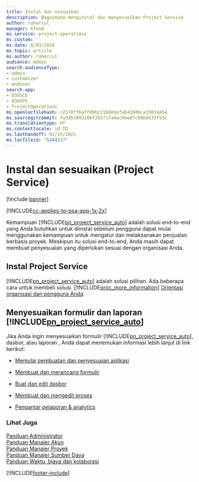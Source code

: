 ```yaml
---
title: Instal dan sesuaikan
description: Bagaimana menginstal dan menyesuaikan Project Service
author: ruhercul
manager: kfend
ms.service: project-operations
ms.custom: ''
ms.date: 8/03/2018
ms.topic: article
ms.author: ruhercul
audience: Admin
search.audienceType:
- admin
- customizer
- enduser
search.app:
- D365CE
- D365PS
- ProjectOperations
ms.openlocfilehash: c2378ff6affd9bc21b8e9afab4108bca3983a454
ms.sourcegitcommit: fa32b1893286f20271fa4ec4be8fc68bd135f53c
ms.translationtype: HT
ms.contentlocale: id-ID
ms.lasthandoff: 02/15/2021
ms.locfileid: "5284317"
---
```

# <a name="install-and-customize-project-service"></a>Instal dan sesuaikan (Project Service)

[!include [banner](../includes/psa-now-project-operations.md)]

[!INCLUDE[cc-applies-to-psa-app-1x-2x](../includes/cc-applies-to-psa-app-1x-2x.md)]

Kemampuan [!INCLUDE[pn_project_service_auto](../includes/pn-project-service-auto.md)] adalah solusi end-to-end yang Anda butuhkan untuk diinstal sebelum pengguna dapat mulai menggunakan kemampuan untuk mengatur dan melaksanakan penjualan berbasis proyek. Meskipun itu solusi end-to-end, Anda masih dapat membuat penyesuaian yang diperlukan sesuai dengan organisasi Anda.  
<!-- TODO: I expect to find the information on how to get and install this here. Please find that and add it here. Same for Project Service.--> 
  
## <a name="install-project-service"></a>Instal Project Service  
 [!INCLUDE[pn_project_service_auto](../includes/pn-project-service-auto.md)] adalah solusi pilihan. Ada beberapa cara untuk membeli solusi. [!INCLUDE[proc_more_information](../includes/proc-more-information.md)] [Orientasi organisasi dan pengguna Anda](https://docs.microsoft.com/dynamics365/customerengagement/on-premises/admin/onboard-your-organization-and-users-to-dynamics-365-online).  
  
## <a name="customize-pn_project_service_auto-forms-and-reports"></a>Menyesuaikan formulir dan laporan [!INCLUDE[pn_project_service_auto](../includes/pn-project-service-auto.md)]  
 Jika Anda ingin menyesuaikan formulir [!INCLUDE[pn_project_service_auto](../includes/pn-project-service-auto.md)], dasbor, atau laporan , Anda dapat menemukan informasi lebih lanjut di link berikut:  
  
- [Memulai pembuatan dan penyesuaian aplikasi](https://docs.microsoft.com/dynamics365/customerengagement/on-premises/customize/getting-started-customization)  
  
- [Membuat dan merancang formulir](https://docs.microsoft.com/dynamics365/customerengagement/on-premises/customize/create-design-forms)  
  
- [Buat dan edit dasbor](https://docs.microsoft.com/dynamics365/customerengagement/on-premises/customize/create-edit-dashboards)  
  
- [Membuat dan mengedit proses](https://docs.microsoft.com/dynamics365/customerengagement/on-premises/customize/guide-staff-through-common-tasks-processes)  
  
- [Pengantar pelaporan & analytics](https://docs.microsoft.com/dynamics365/customerengagement/on-premises/analytics/reporting-analytics-with-dynamics-365)  
  
### <a name="see-also"></a>Lihat Juga  
 [Panduan Administrator](../psa/admin-guide.md)   
 [Panduan Manajer Akun](../psa/account-manager-guide.md)   
 [Panduan Manajer Proyek](../psa/project-manager-guide.md)   
 [Panduan Manajer Sumber Daya](../psa/resource-manager-guide.md)   
 [Panduan Waktu, biaya dan kolaborasi](../psa/time-expense-collaboration-guide.md)


[!INCLUDE[footer-include](../includes/footer-banner.md)]